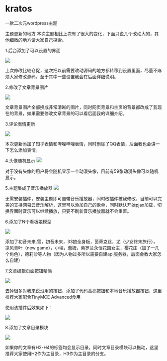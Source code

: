 # kratos
一款二次元wordpress主题

主题更新的地方
本次主题相比上次有了很大的变化，下面只说几个改动大的，其他细微的地方请大家自己探索。

1.后台添加了可以设置的界面

![](https://img.xiaoyou66.com/images/2019/07/19/UmFz.png)

上次修改比较仓促，这次把以前需要改动源码的地方都转移到设置里面，尽量不麻烦大家修改源码。至于其中一些设置我会在后面详细说明。

2.修改了文章背景图片

![](https://img.xiaoyou66.com/images/2019/07/19/U9x3.png)

文章背景图片全部换成非常清晰的图片，同时网页背景和主页的背景都改成了我现在的背景，如果需要修改文章背景的可以看后面我的详细介绍。

3.评论表情更新

![](https://img.xiaoyou66.com/images/2019/07/19/UZT4.png)

本次更新添加了知乎表情和哔哩哔哩表情，同时删除了QQ表情，后面我也会讲一下怎么添加表情。

4.头像随机显示
![](https://img.xiaoyou66.com/images/2019/07/19/UUKT.png)


对于没有头像的用户将会随机显示一个动漫头像，目前有59张动漫头像可以随机显示。

5.主题集成了音乐播放器
![](https://img.xiaoyou66.com/images/2019/07/19/UwmE.png)


无需安装插件，安装主题即可自带音乐播放器，同时改插件被我修改，目前可以完美的支持网易云音乐解析，这里可以添加自己的歌单，同时默认开始pjax加载，切换界面时音乐可以继续播放，只要不刷新音乐播放器就不会重置。

6.添加了N个看板娘模型

![](https://img.xiaoyou66.com/images/2019/07/19/UxrK.png)

添加了初音未来.雪，初音未来，33娘全身板，茵蒂克丝，尤（少女终末旅行），凉风青叶（new game），小埋，蕾姆，紫罗兰永恒花园女主，樱花庄（加了一几个角色），德莉沙等人物（因为人物过多所以需要自建api服务器，后面会教大家怎么自建）

7.文章编辑页面按钮精简

![](https://img.xiaoyou66.com/images/2019/07/19/U3eR.png)


去掉很多对我来说没用的按钮，添加了代码高亮按钮和本地音乐播放器按钮，这里推荐大家配合TinyMCE Advanced食用

使用该插件后效果如下：


![](https://img.xiaoyou66.com/images/2019/07/19/Ubso.png)



8.添加了文章目录模块

![](https://img.xiaoyou66.com/images/2019/07/19/UDvi.png)


如果你的文章有H2-H4的标签均会显示目录，同时文章目录模块可以拖动，这里推荐大家使用H2作为主目录，H3作为主目录的分支。



